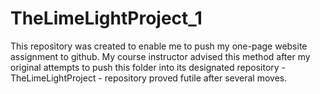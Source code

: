 # TheLimeLightProject_1
This repository was created to enable me to push my one-page website  assignment to github. My course instructor
advised this method after my original attempts to push this folder into its designated repository - TheLimeLightProject - repository proved
futile after several moves.
